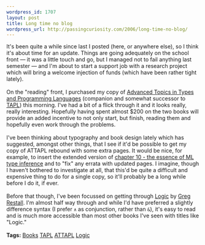 ```yaml
--- 
wordpress_id: 1707
layout: post
title: Long time no blog
wordpress_url: http://passingcuriosity.com/2006/long-time-no-blog/
---
```

It's been quite a while since last I posted (here, or anywhere else), so I think it's about time for an update. Things are going adequately on the school front &mdash; it was a little touch and go, but I managed not to fail anything last semester &mdash; and I'm about to start a support job with a research project which will bring a welcome injection of funds (which have been rather tight lately).<br /><br />On the "reading" front, I purchased my copy of <a class="title" href="http://www.cis.upenn.edu/~bcpierce/attapl/index.html" title="Advanced Topics in Types and Programming Languages, Benjamin Pierce (ed.)">Advanced Topics in Types and Programming Languages</a> (companion and somewhat successor to <a class="title" href="http://www.cis.upenn.edu/~bcpierce/tapl/index.html"><acronym title="Types and Programming Languages, Benjamin Pierce">TAPL</acronym></a>) this morning. I've had a bit of a flick through it and it looks really, <emph>really</emph> interesting. Hopefully having spent almost $200 on the two books will provide an added incentive to not only start, but finish, reading them and hopefully even work through the problems.<br /><br />I've been thinking about typography and book design lately which has suggested, amongst other things, that I see if it'd be possible to get my copy of <acronym class="title">ATTAPL</acronym> rebound with some extra pages. It would be nice, for example, to insert the extended version of <a class="title" href="http://cristal.inria.fr/attapl/">chapter 10 - the essence of ML type inference</a> and to "fix" any errata with updated pages. I imagine, though I haven't bothered to investigate at all, that this'd be quite a difficult and expensive thing to do for a single copy, so it'll probably be a long while before I do it, if ever.<br /><br />Before that though, I've been focussed on getting through <a class="title" href="http://consequently.org/logic/">Logic</a> by <a href="http://consequently.org/">Greg Restall</a>. I'm almost half way through and while I'd have preferred a slightly difference syntax (I prefer <code>&and;</code> as conjunction, rather than <code>&amp;</code>), it's easy to read and is much more accessible than most other books I've seen with titles like "<span class="title">Logic</span>."<br /><br /><span class="tags"><strong>Tags:</strong> <a rel="tag" href="http://del.icio.us/thsutton/books">Books</a> <a rel="tag" href="http://del.icio.us/thsutton/tapl">TAPL</a> <a rel="tag" href="http://del.icio.us/thsutton/attapl">ATTAPL</a> <a rel="tag" href="http://del.icio.us/thsutton/logic">Logic</a></span>
